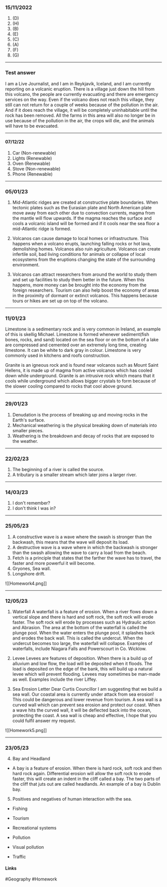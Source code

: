 ### 15/11/2022
1. (D)
2. (H)
3. (B)
4. (E)
5. (C)
6. (A)
7. (F)
8. (G)
---
### Test answer

I am a Live Journalist, and I am in Reykjavík, Iceland, and I am currently reporting on a volcanic eruption. There is a village just down the hill from this volcano, the people are currently evacuating and there are emergency services on the way. Even if the volcano does not reach this village, they still can not return for a couple of weeks because of the pollution in the air. And if it does reach the village, it will be completely uninhabitable until the rock has been removed. All the farms in this area will also no longer be in use because of the pollution in the air, the crops will die, and the animals will have to be evacuated.
****
#### 07/12/22

1. Car (Non-renewable)
2. Lights (Renewable)
3. Oven (Renewable)
4. Stove (Non-renewable)
5. Phone (Renewable)
****
### 05/01/23

1. Mid-Atlantic ridges are created at constructive plate boundaries. When tectonic plates such as the Eurasian plate and North American plate move away from each other due to convection currents, magma from the mantle will flow upwards. If the magma reaches the surface and cools a volcanic island will be formed and if it cools near the sea floor a mid-Atlantic ridge is formed.

1. Volcanos can cause damage to local homes or infrastructure. This happens when a volcano erupts, launching falling rocks or hot lava, demolishing homes. Volcanos also ruin agriculture. Volcanos can create infertile soil, bad living conditions for animals or collapse of local ecosystems from the eruptions changing the state of the surrounding environment.

2. Volcanos can attract researchers from around the world to study them and set up facilities to study them better in the future. When this happens, more money can be brought into the economy from the foreign researchers. Tourism can also help boost the economy of areas in the proximity of dormant or extinct volcanos. This happens because tours or hikes are set up on top of the volcano.
****
### 11/01/23
Limestone is a sedimentary rock and is very common in Ireland, an example of this is skellig Michael. Limestone is formed whenever sediment(fish bones, rocks, and sand) located on the sea floor or on the bottom of a lake are compressed and cemented over an extremely long time, creating limestone. It can be white to dark gray in colour. Limestone is very commonly used in kitchens and roofs construction.

Granite is an igneous rock and is found near volcanos such as Mount Saint Hellens, it is made up of magma from active volcanos which has cooled down while underground. Granite is an intrusive rock which means that it cools while underground which allows bigger crystals to form because of the slower cooling compared to rocks that cool above ground.
****
### 29/01/23

1. Denudation is the process of breaking up and moving rocks in the Earth's surface.
2. Mechanical weathering is the physical breaking down of materials into smaller pieces.
3. Weathering is the breakdown and decay of rocks that are exposed to the weather.
****
### 22/02/23

1. The beginning of a river is called the source.
2. A tributary is a smaller stream which later joins a larger river.
****
### 14/03/23

1. I don't remember?
2. I don't think I was in?
****
### 25/05/23

1. A constructive wave is a wave where the swash is stronger than the backwash, this means that the wave will deposit its load.
2. A destructive wave is a wave where in which the backwash is stronger than the swash allowing the wave to carry a load from the beach.
3. Fetch is a principle that states that the farther the wave has to travel, the faster and more powerful it will become.
4. Gryones, Sea wall.
5. Longshore drift.

![[Homework4.png]]

****
### 12/05/23

1. Waterfall
	A waterfall is a feature of erosion. When a river flows down a vertical slope and there is hard and soft rock, the soft rock will erode faster. The soft rock will erode by processes such as Hydraulic action and Abrasion. The area at the bottom of the waterfall is called the plunge pool. When the water enters the plunge pool, it splashes back and erodes the back wall. This is called the undercut. When the undercut becomes too large, the waterfall will collapse. Examples of waterfalls, include Niagara Falls and Powerscourt in Co. Wicklow.

2. Levee
	Levees are features of deposition. When there is a build up of alluvium and low flow, the load will be deposited when it floods. The load is deposited on the edge of the bank, this will build up a natural levee which will prevent flooding. Levees may sometimes be man-made as well. Examples include the river Liffey.

3. Sea Erosion Letter
	Dear Curtis Councillor
	I am suggesting that we build a sea wall. Our coastal area is currently under attack from sea erosion! This could be dangerous and lower revenue from tourism. A sea wall is a curved wall which can prevent sea erosion and protect our coast. When a wave hits the curved wall, it will be deflected back into the ocean, protecting the coast. A sea wall is cheap and effective, I hope that you could fulfil answer my request.

![[Homework5.png]]

****
### 23/05/23

4. Bay and Headland
- A bay is a feature of erosion. When there is hard rock, soft rock and then hard rock again. Differential erosion will allow the soft rock to erode faster, this will create an indent in the cliff called a bay. The two parts of the cliff that juts out are called headlands. An example of a bay is Dublin bay.

5. Positives and negatives of human interaction with the sea.

- Fishing
- Tourism
- Recreational systems

- Pollution
- Visual pollution
- Traffic

#### Links
#Geography #Homework 